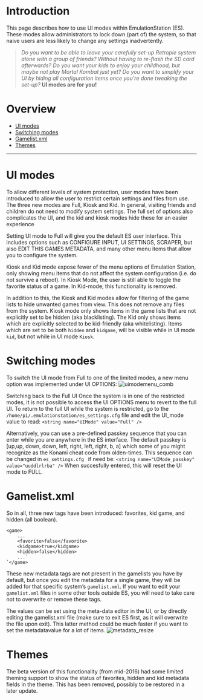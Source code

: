 # Introduction
This page describes how to use UI modes within EmulationStation (ES). 
These modes allow administrators to lock down (part of) the system, so that naive users are less likely to change any settings inadvertently. 

> *Do you want to be able to leave your carefully set-up Retropie system alone with a group of friends?  Without having to re-flash the SD card afterwards? Do you want your kids to enjoy your childhood, but maybe not play Mortal Kombat just yet? Do you want to simplify your UI by hiding all configuration items once you're done tweaking the set-up?*
>**UI modes are for you!**

# Overview
* [UI modes](#ui-modes)  
* [Switching modes](#switching-modes)  
* [Gamelist.xml](#gamelist.xml)
* [Themes](#themes)
***

# UI modes
To allow different levels of system protection, user modes have been introduced to allow the user to restrict certain settings and files from use. The three new modes are Full, Kiosk and Kid. In general, visiting friends and children do not need to modify system settings. The full set of options also complicates the UI, and the kid and kiosk modes hide these for an easier experience

Setting UI mode to Full will give you the default ES user interface. This includes options such as CONFIGURE INPUT, UI SETTINGS, SCRAPER, but also EDIT THIS GAMES METADATA, and many other menu items that allow you to configure the system.

Kiosk and Kid mode expose fewer of the menu options of Emulation Station, only showing menu items that do not affect the system configuration (i.e. do not survive a reboot). In Kiosk Mode, the user is still able to toggle the favorite status of a game. In Kid-mode, this functionality is removed.

In addition to this, the Kiosk and Kid modes allow for filtering of the game lists to hide unwanted games from view. This does not remove any files from the system. Kiosk mode only shows items in the game lists that are not explicitly set to be hidden (aka blacklisting). The Kid only shows items which are explicitly selected to be kid-friendly (aka whitelisting). Items which are set to be both `hidden` and `kidgame`, will be visible while in UI mode `kid`, but not while in UI mode `Kiosk`.

# Switching modes
To switch the UI mode from Full to one of the limited modes, a new menu option was implemented under UI OPTIONS:
![uimodemenu_comb](https://user-images.githubusercontent.com/6103768/32353188-ac071a64-c024-11e7-9882-70645d66f250.png)

Switching back to the Full UI
Once the system is in one of the restricted modes, it is not possible to access the UI OPTIONS menu to revert to the full UI. To return to the full UI while the system is restricted, go to the `/home/pi/.emulationstation/es_settings.cfg` file and edit the UI_mode value to read:
`<string name="UIMode" value="Full" />`

Alternatively, you can use a pre-defined passkey sequence that you can enter while you are anywhere in the ES interface. The default passkey is [up,up, down, down, left, right, left, right, b, a] which some of you might recognize as the Konami cheat code from olden-times. This sequence can be changed in `es_settings.cfg ` if need be:
`<string name="UIMode_passkey" value="uuddlrlrba" />`
When succesfully entered, this will reset the UI mode to FULL.

# Gamelist.xml 
So in all, three new tags have been introduced: favorites, kid game, and hidden (all boolean).
```
<game>
 	...
 	<favorite>false</favorite>
 	<kidgame>true</kidgame>
 	<hidden>false</hidden>
 	...`
`</game>

```

These new metadata tags are not present in the gamelists you have by default, but once you edit the metadata for a single game, they will be added for that specific system’s `gamelist.xml`. If you want to edit your `gamelist.xml` files in some other tools outside ES, you will need to take care not to overwrite or remove these tags.

The values can be set using the meta-data editor in the UI, or by directly editing the gamelist.xml file (make sure to exit ES first, as it will overwrite the file upon exit). This latter method could be much faster if you want to set the metadatavalue for a lot of items.
![metadata_resize](https://user-images.githubusercontent.com/6103768/32353325-3bcb19b6-c025-11e7-886c-c4643a0e71b7.png)

# Themes
The beta version of this functionality (from mid-2016) had some limited theming support to show the status of favorites, hidden and kid metadata fields in the theme. This has been removed, possibly to be restored in a later update.

